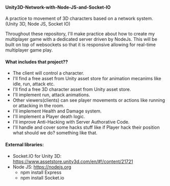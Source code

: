 #### Unity3D-Network-with-Node-JS-and-Socket-IO
A practice to movement of 3D characters based on a network system. (Unity 3D, Node JS, Socket IO)

Throughout these repository, I'll make practice about how to create my multiplayer game with a dedicated server driven by NodeJs. This will be built on top of websockets so that it is responsive allowing for real-time multiplayer game play.

#### What includes that project?? 

- The client will control a character.
- I'll find a free asset from Unity asset store for animation mecanims like idle, run, attack etc.
- I'll find a free 3D character asset from Unity asset store. 
- I'll implement run, attack animations. 
- Other viewers(clients) can see player movements or actions like running or attacking in the room.
- I'll implement Health and Damage system.
- I'll implement a Player death logic.
- I'll improve Anti-Hacking with Server Authorative Code.
- I'll handle and cover some hacks stuff like if Player hack their position what should we do? something like that.

#### External libraries:

- Socket.IO for Unity 3D: https://www.assetstore.unity3d.com/en/#!/content/21721
- Node JS: https://nodejs.org
  - npm install Express
  - npm install Socket.io

